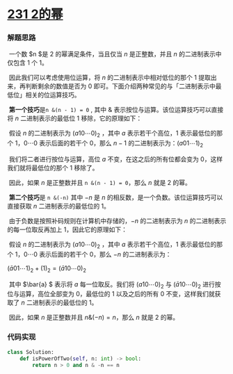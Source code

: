 # [231 2的幂](https://leetcode.cn/problems/power-of-two/)

### 解题思路

​		一个数 $n $是 $2$ 的幂满足条件，当且仅当 $n$ 是正整数，并且 $n$ 的二进制表示中仅包含 $1$ 个 $1$。

​		因此我们可以考虑使用位运算，将 $n$ 的二进制表示中相对低位的那个 $1$ 提取出来，再判断剩余的数值是否为 $0$ 即可。下面介绍两种常见的与「二进制表示中最低位」相关的位运算技巧。

​		**第一个技巧**是$\texttt{n \& (n - 1) = 0}$ , 其中 $\&$ 表示按位与运算。该位运算技巧可以直接将 $n$ 二进制表示的最低位 $1$ 移除，它的原理如下：

​		假设 $n$ 的二进制表示为 $(a10⋯0)_2$ ，其中 $a$ 表示若干个高位，$1$ 表示最低位的那个 $1$，$0⋯0$ 表示后面的若干个 $0$，那么 $n−1$ 的二进制表示为：$(a01⋯1)_2$ 

​		我们将二者进行按位与运算，高位 $a$ 不变，在这之后的所有位都会变为 $0$，这样我们就将最低位的那个 $1$ 移除了。

​		因此，如果 $n$ 是正整数并且 $\texttt{n \& (n - 1) = 0}$，那么 $n$ 就是 $2$ 的幂。

​		**第二个技巧**是 $\texttt{n \& (-n)}$ 其中 $−n$ 是 $n$ 的相反数，是一个负数。该位运算技巧可以直接获取 $n$ 二进制表示的最低位的 $1$。

​		由于负数是按照补码规则在计算机中存储的，$−n$ 的二进制表示为 $n$ 的二进制表示的每一位取反再加上 $1$，因此它的原理如下：

​		假设 $n$ 的二进制表示为 $(a 10\cdots 0)_2$ ，其中 $a$ 表示若干个高位，$1$ 表示最低位的那个 $1$，$0\cdots 0$ 表示后面的若干个 $0$，那么 $−n$ 的二进制表示为：

$(\bar{a} 01\cdots1)_2 + (1)_2 = (\bar{a} 10\cdots0)_2$ 

​		其中 $\bar{a} $  表示将 $a$ 每一位取反。我们将 $(a 10\cdots 0)_2$ 与 $(\bar{a} 10\cdots0)_2$ 进行按位与运算，高位全部变为 $0$，最低位的 $1$ 以及之后的所有 $0$ 不变，这样我们就获取了 $n$ 二进制表示的最低位的 $1$。

​		因此，如果 $n$ 是正整数并且 $n \& (-n) = n$，那么 $n$ 就是 $2$ 的幂。

### 代码实现

```python
class Solution:
    def isPowerOfTwo(self, n: int) -> bool:
        return n > 0 and n & -n == n
```